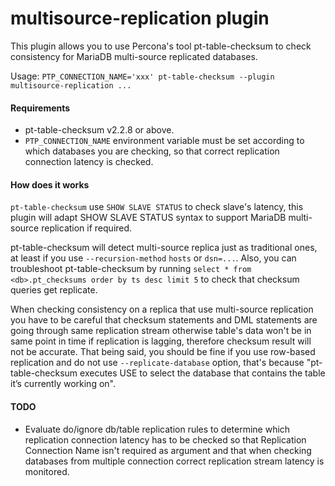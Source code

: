 # multisource-replication plugin
This plugin allows you to use Percona's tool pt-table-checksum to check consistency for MariaDB multi-source replicated databases.

Usage: `PTP_CONNECTION_NAME='xxx' pt-table-checksum --plugin multisource-replication ...`

#### Requirements
   * pt-table-checksum v2.2.8 or above.
   * `PTP_CONNECTION_NAME` environment variable must be set according to which databases you are checking, so that correct replication connection latency is checked.

#### How does it works
`pt-table-checksum` use `SHOW SLAVE STATUS` to check slave's latency, this plugin will adapt SHOW SLAVE STATUS syntax to support MariaDB multi-source replication if required.

pt-table-checksum will detect multi-source replica just as traditional ones, at least if you use
`--recursion-method` `hosts` or `dsn=...`. Also, you can troubleshoot pt-table-checksum by running `select * from <db>.pt_checksums order by ts desc limit 5` to check that checksum queries get replicate.

When checking consistency on a replica that use multi-source replication you have to be careful that checksum statements and DML statements are going through same replication stream otherwise table's data won't be in same point in time if replication is lagging, therefore checksum result will not be accurate.
That being said, you should be fine if you use row-based replication and do not use `--replicate-database` option, that's because "pt-table-checksum executes USE to select the database that contains the table it’s currently working on".

#### TODO
   * Evaluate do/ignore db/table replication rules to determine which replication connection latency has to be checked so that Replication Connection Name isn't required as argument and that when checking databases from multiple connection correct replication stream latency is monitored.


